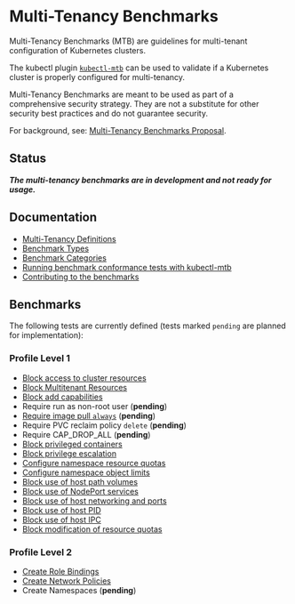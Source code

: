 # Multi-Tenancy Benchmarks

Multi-Tenancy Benchmarks (MTB) are guidelines for multi-tenant configuration of Kubernetes clusters. 

The kubectl plugin [`kubectl-mtb`](kubectl-mtb/README.md) can be used to validate if a Kubernetes cluster is properly configured for multi-tenancy.

Multi-Tenancy Benchmarks are meant to be used as part of a comprehensive security strategy. They are not a substitute for other security best practices and do not guarantee security.

For background, see: [Multi-Tenancy Benchmarks Proposal](https://docs.google.com/document/d/1O-G8jEpiJxOeYx9Pd2OuOSb8859dTRNmgBC5gJv0krE/edit?usp=sharing).


## Status

***The multi-tenancy benchmarks are in development and not ready for usage.***

## Documentation
- [Multi-Tenancy Definitions](documentation/definitions.md)
- [Benchmark Types](documentation/types.md)
- [Benchmark Categories](documentation/categories.md)
- [Running benchmark conformance tests with kubectl-mtb](kubectl-mtb/README.md)
- [Contributing to the benchmarks](kubectl-mtb/README.md#contributing)

## Benchmarks

The following tests are currently defined (tests marked `pending` are planned for implementation):

### Profile Level 1

* [Block access to cluster resources](kubectl-mtb/test/benchmarks/block_access_to_cluster_resources)
* [Block Multitenant Resources](kubectl-mtb/test/benchmarks/block_multitenant_resources)
* [Block add capabilities](kubectl-mtb/test/benchmarks/block_add_capabilities)
* Require run as non-root user (**pending**)
* [Require image pull `always`](kubectl-mtb/test/benchmarks/require_always_pull_image) (**pending**)
* Require PVC reclaim policy `delete` (**pending**)
* Require CAP_DROP_ALL (**pending**)
* [Block privileged containers](kubectl-mtb/test/benchmarks/block_privileged_containers)
* [Block privilege escalation](kubectl-mtb/test/benchmarks/block_privilege_escalation)
* [Configure namespace resource quotas](kubectl-mtb/test/benchmarks/configure_ns_quotas)
* [Configure namespace object limits](kubectl-mtb/test/benchmarks/configure_ns_object_quota)
* [Block use of host path volumes](kubectl-mtb/test/benchmarks/block_use_of_host_path)
* [Block use of NodePort services](kubectl-mtb/test/benchmarks/block_use_of_nodeport_services)
* [Block use of host networking and ports](kubectl-mtb/test/benchmarks/block_use_of_host_networking_and_ports)
* [Block use of host PID](kubectl-mtb/test/benchmarks/block_use_of_host_pid)
* [Block use of host IPC](kubectl-mtb/test/benchmarks/block_use_of_host_ipc)
* [Block modification of resource quotas](kubectl-mtb/test/benchmarks/block_ns_quota)

### Profile Level 2

* [Create Role Bindings](kubectl-mtb/test/benchmarks/create_role_bindings)
* [Create Network Policies](kubectl-mtb/test/benchmarks/create_network_policies)
* Create Namespaces (**pending**)

